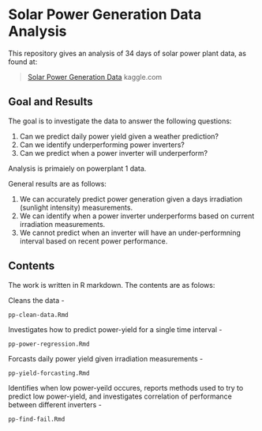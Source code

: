 # Solar Power Generation Data Analysis

This repository gives an analysis of 34 days of solar power plant data, as found at:

> [Solar Power Generation Data](https://www.kaggle.com/datasets/anikannal/solar-power-generation-data) kaggle.com

## Goal and Results

The goal is to investigate the data to answer the following questions:

1) Can we predict daily power yield given a weather prediction?
2) Can we identify underperforming power inverters?
3) Can we predict when a power inverter will underperform?

Analysis is primaiely on powerplant 1 data.

General results are as follows:
1) We can accurately predict power generation given a days irradiation (sunlight intensity) measurements.
2) We can identify when a power inverter underperforms based on current irradiation measurements.
3) We cannot predict when an inverter will have an under-performning interval based on recent power performance.

## Contents
The work is written in R markdown. The contents are as folows:

Cleans the data -
```
pp-clean-data.Rmd
```

Investigates how to predict power-yield for a single time interval -
```
pp-power-regression.Rmd
```

Forcasts daily power yield given irradiation measurements -
```
pp-yield-forcasting.Rmd
```

Identifies when low power-yeild occures, reports methods used to try to predict low power-yield, and investigates correlation of performance between different inverters -
```
pp-find-fail.Rmd
```
